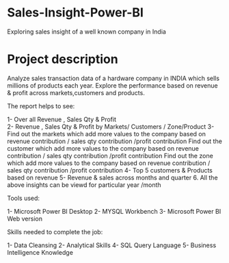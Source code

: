 # Sales-Insight-Power-BI
Exploring sales insight of a well known company in India
# Project description
Analyze sales transaction data of a hardware company in INDIA which sells millions of products each year. Explore the performance based on  revenue & profit across markets,customers and products.

The report helps to see:

1- Over all Revenue , Sales Qty  & Profit  
2- Revenue , Sales Qty  & Profit  by Markets/ Customers / Zone/Product
3- Find out the markets  which add more values to the company based on revenue contribution / sales qty contribution /profit contribution
  Find out the customer  which add more values to the company based on revenue contribution / sales qty contribution /profit contribution
  Find out the zone  which add more values to the company based on revenue contribution / sales qty contribution /profit contribution
4- Top 5 customers & Products based on revenue
5- Revenue & sales  across months and quarter
6. All the above insights can be viewd for particular year /month
 
 
Tools used:

1- Microsoft Power BI Desktop 2- MYSQL Workbench 3- Microsoft Power BI Web version

Skills needed to complete the job:

1- Data Cleansing 2- Analytical Skills 4- SQL Query Language 5- Business Intelligence Knowledge

